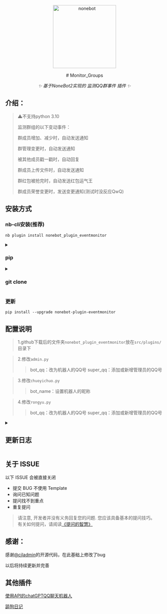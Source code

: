 <p align="center">
  <a href="https://v2.nonebot.dev/"><img src="https://v2.nonebot.dev/logo.png" width="200" height="200" alt="nonebot"></a>
</p>


<div align="center">
# Monitor_Groups

_✨ 基于NoneBot2实现的 监测QQ群事件 插件 ✨_

</div>

## 介绍：
> ⚠️不支持python 3.10
>
> 监测群组的以下变动事件：
>
> 群成员增加、减少时，自动发送通知
>
> 群管理变更时，自动发送通知
>
> 被其他成员戳一戳时，自动回复
>
> 群成员上传文件时，自动发送通知
>
> 群红包被抢完时，自动发送红包运气王
>
> 群成员荣誉变更时，发送变更通知(测试时没反应QwQ)

## 安装方式

### nb-cli安装(推荐)

```
nb plugin install nonebot_plugin_eventmonitor
```

<details><summary><h3>pip</h3></summary>


```
pip install nonebot-plugin-eventmonitor
```
打开 nonebot2 项目的 `bot.py` 文件, 在其中写入

    nonebot.load_plugin("nonebot_plugin_eventmonitor")

在’pyproject.toml‘文件中写入

    "nonebot_plugin_eventmonitor"

</details>

<details><summary><h3>git clone</h3></summary>

```
git clone https://github.com/Reversedeer/nonebot_piugin_eventmonitor.git
```

</details>

### 更新

```
pip install --upgrade nonebot-plugin-eventmonitor
```

## 配置说明

> 1.github下载后的文件夹`nonebot_plugin_eventmonitor`放在`src/plugins/`目录下

> 2.修改`admin.py`
> > bot_qq：改为机器人的QQ号
> > super_qq：添加或新增管理员的QQ号

> 3.修改`chuoyichuo.py`
> > bot_name：设置机器人的昵称

> 4.修改`rongyu.py`
> > bot_qq：改为机器人的QQ号
> > super_qq：添加或新增管理员的QQ号

<details>
    <summary><h2>更新日志</h2></summary>

- v0.0.6
  - 修复了大量的bug
  </details>

## 关于 ISSUE

以下 ISSUE 会被直接关闭

- 提交 BUG 不使用 Template
- 询问已知问题
- 提问找不到重点
- 重复提问

> 请注意, 开发者并没有义务回复您的问题. 您应该具备基本的提问技巧。  
> 有关如何提问，请阅读[《提问的智慧》](https://github.com/ryanhanwu/How-To-Ask-Questions-The-Smart-Way/blob/main/README-zh_CN.md)

## 感谢：

感谢[@cjladmin](https://github.com/cjladmin)的开源代码，在此基础上修改了bug

以后将持续更新并完善

## 其他插件

[使用API的chatGPTQQ聊天机器人](https://github.com/Reversedeer/nonebot_plugin_chatGPT_openai)

[舔狗日记](https://github.com/Reversedeer/nonebot_plugin_dog)
